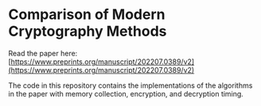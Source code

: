 # Comparison of Modern Cryptography Methods
Read the paper here: [https://www.preprints.org/manuscript/202207.0389/v2](https://www.preprints.org/manuscript/202207.0389/v2)

The code in this repository contains the implementations of the algorithms in the paper with memory collection, encryption, and decryption timing.
